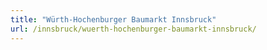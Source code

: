 ```yaml
---
title: "Würth-Hochenburger Baumarkt Innsbruck"
url: /innsbruck/wuerth-hochenburger-baumarkt-innsbruck/
---
```

